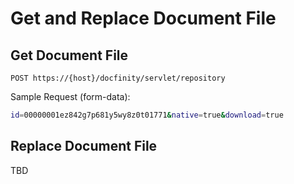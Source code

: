 # Get and Replace Document File

## Get Document File

`POST https://{host}/docfinity/servlet/repository`

Sample Request (form-data):

```bash
id=00000001ez842g7p681y5wy8z0t01771&native=true&download=true
```

## Replace Document File

TBD
